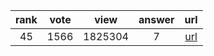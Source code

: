 
| rank | vote | view | answer | url |
|:-:|:-:|:-:|:-:|:-:|
|45|1566|1825304|7| [url](http://stackoverflow.com/questions/6797984/how-to-convert-string-to-lowercase-in-python) |
